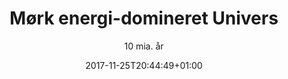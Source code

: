 ---
title: "Mørk energi-domineret Univers"
date: 2017-11-25T20:44:49+01:00
subtitle: "10 mia. år"
description: "Efter Universet havde været domineret af stof i ca. 10 mia. år, var densiteten af stoffet faldet så meget, at den mørke energi herefter dominerer. Herefter accelererer Universets udvidelse. (https://en.wikipedia.org/wiki/Chronology_of_the_universe)"
draft: false
---